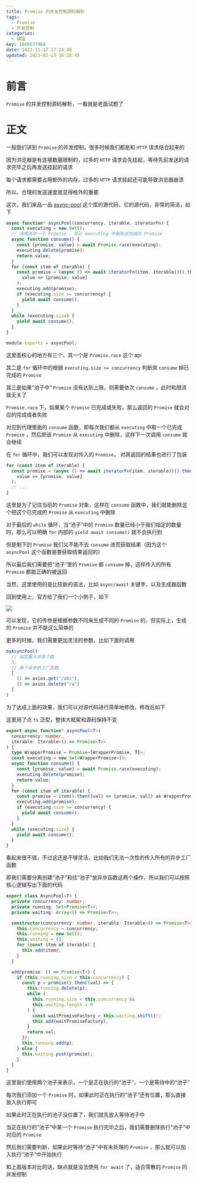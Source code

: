 ```yaml
---
title: Promise 的并发控制源码解析
tags:
  - Promise
  - 并发控制
categories:
  - 编程
key: 1668677088date: 2022-11-17 17:24:48
updated: 2023-02-13 18:28:45
---
```




# 前言

`Promise` 的并发控制源码解析，一看就是老面试题了

<!-- more -->

# 正文

一般我们讲到 `Promise` 的并发控制，很多时候我们都是和 `HTTP` 请求结合起来的

因为浏览器是有连接数量限制的，过多的 `HTTP` 请求会先挂起，等待先前发送的请求完毕之后再发送挂起的请求

每个请求都需要占用额外的内存，过多的 `HTTP` 请求挂起还可能导致浏览器崩溃

所以，合理的发送速度就显得格外的重要

这次，我们来品一品 [async-pool](https://github.com/rxaviers/async-pool) 这个库的源代码，它的源代码，非常的简洁，如下

```javascript
async function* asyncPool(concurrency, iterable, iteratorFn) {
  const executing = new Set();
  // 消费其中一个 Promise ，并从 executing 中删除该完成的 Promise
  async function consume() {
    const [promise, value] = await Promise.race(executing);
    executing.delete(promise);
    return value;
  }
  for (const item of iterable) {
    const promise = (async () => await iteratorFn(item, iterable))().then(
      value => [promise, value]
    );
    executing.add(promise);
    if (executing.size >= concurrency) {
      yield await consume();
    }
  }
  while (executing.size) {
    yield await consume();
  }
}

module.exports = asyncPool;
```

这里面核心的地方有三个，其一个是 `Promise.race` 这个 api

其二是 `for` 循环中的根据 `executing.size >= concurrency` 判断来 `consume` 掉已完成的 `Promise`

其三是如果“池子中” `Promise` 没有达到上限，则需要依次 `consume` ，此时和限流就无关了

`Promise.race` 下，如果某个 `Promise` 已完成或失败，那么返回的 `Promise` 就会对应的完成或者失败

对应到代理里面的 `consume` 函数，即每次我们都从 `executing` 中取一个已完成 `Promise` ，然后把该 `Promise` 从 `executing` 中删除，这样下一次调用 `consume` 就会继续

在 `for` 循环中，我们可以发现对传入的 `Promise`， 对其返回的结果也进行了包装

```javascript
for (const item of iterable) {
  const promise = (async () => await iteratorFn(item, iterable))().then(
    value => [promise, value]
  );
  // ...
}
```

这里是为了记住当前的 `Promise` 对象，这样在 `consume` 函数中，我们就能删除这个把这个已完成的 `Promise` 从 `executing` 中删除

对于最后的 `while` 循环，当“池子”中的 `Promise` 数量已经小于我们指定的数量时，那么可以明确 `for` 内部的 `yield await consume()` 就不会执行到

但是剩下的 `Promise` 我们又不能不去 `consume` 进而获取结果（因为这个 `asyncPool` 这个函数是要获取结果返回的）

所以最后我们需要把“池子”里的 `Promise` 都 `consume` 掉，这样传入的所有 `Promise` 都能正确的被返回

当然，这里使用的是比较新的语法，比如 `async/await` 关键字，以及生成器函数

回到使用上，官方给了我们一个小例子，如下

![](https://fastly.jsdelivr.net/gh/Dedicatus546/image@main/2022/11/17/202211171628242.avif)

可以发现，它的传参是根据参数不同来生成不同的 `Promise` 的，但实际上，生成的 `Promise` 并不是这么简单的

更多的时候，我们需要更加灵活的参数，比如下面的调用

```javascript
myAsyncPool(
  // 指定最大并发个数
  3,
  // 每个异步的工厂函数
  [
    () => axios.get("/abc"),
    () => axios.delete("/a")
  ]
)
```

为了达成上面的效果，我们可以对源代码进行简单地修改，修改后如下

这里用了点 `ts` 泛型，整体大框架和源码保持不变

```typescript
export async function* asyncPool<T>(
  concurrency: number,
  iterable: Iterable<() => Promise<T>>
) {
  type WrapperPromise = Promise<[WrapperPromise, T]>;
  const executing = new Set<WrapperPromise>();
  async function consume() {
    const [promise, value] = await Promise.race(executing);
    executing.delete(promise);
    return value;
  }
  for (const item of iterable) {
    const promise = item().then((val) => [promise, val]) as WrapperPromise;
    executing.add(promise);
    if (executing.size >= concurrency) {
      yield await consume();
    }
  }
  while (executing.size) {
    yield await consume();
  }
}
```

看起来很不错，不过这还是不够灵活，比如我们无法一次性的传入所有的异步工厂函数

即我们需要分离创建“池子”和往“池子”放异步函数这两个操作，所以我们可以按照核心逻辑写出下面的代码

```typescript
export class AsyncPool<T> {
  private concurrency: number;
  private running: Set<Promise<T>>;
  private waiting: Array<() => Promise<T>>;

  constructor(concurrency: number, iterable: Iterable<() => Promise<T>>) {
    this.concurrency = concurrency;
    this.running = new Set();
    this.waiting = [];
    for (const item of iterable) {
      this.add(item);
    }
  }

  add(promise: () => Promise<T>) {
    if (this.running.size < this.concurrency) {
      const p = promise().then((val) => {
        this.running.delete(p);
        while (
          this.running.size < this.concurrency &&
          this.waiting.length > 0
        ) {
          const waitPromiseFactory = this.waiting.shift()!;
          this.add(waitPromiseFactory);
        }
        return val;
      });
      this.running.add(p);
    } else {
      this.waiting.push(promise);
    }
  }
}
```

这里我们使用两个池子来表示，一个是正在执行的“池子”，一个是等待中的“池子”

每次我们添加一个 `Promise` 时，如果此时正在执行的“池子”还有位置，那么直接放入执行即可

如果此时正在执行的池子没位置了，我们就先放入等待池子中

当正在执行的“池子”中某一个 `Promise` 执行完毕之后，我们需要删除执行“池子”中对应的 `Promise` 

然后我们需要判断，如果此时等待“池子”中有未处理的 `Promise` ，那么就可以加入执行“池子”中开始执行

和上面版本对比的话，缺点就是没法使用 `for await` 了，适合零散的 `Promise` 的并发控制